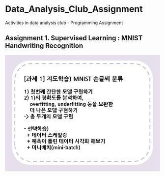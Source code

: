 # Data_Analysis_Club_Assignment
Activities in data analysis club - Programming Assignment
## Assignment 1. Supervised Learning : MNIST Handwriting Recognition
![assignment1](https://github.com/OH-Seoyoung/Data_Analysis_Club_Assignment/blob/master/BASELINE_code/Assignment1_MNIST_handwriting_recognition/assignment%201.jpg)
